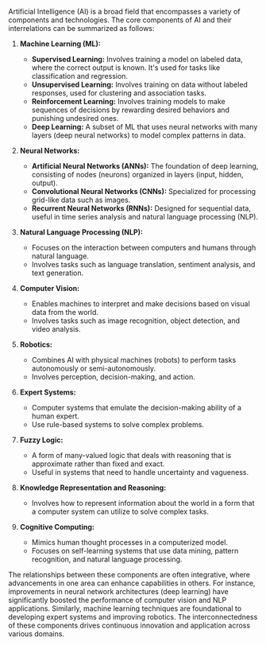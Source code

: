 Artificial Intelligence (AI) is a broad field that encompasses a variety of components and technologies. The core components of AI and their interrelations can be summarized as follows:

1. **Machine Learning (ML):**
    - **Supervised Learning:** Involves training a model on labeled data, where the correct output is known. It's used for tasks like classification and regression.
    - **Unsupervised Learning:** Involves training on data without labeled responses, used for clustering and association tasks.
    - **Reinforcement Learning:** Involves training models to make sequences of decisions by rewarding desired behaviors and punishing undesired ones.
    - **Deep Learning:** A subset of ML that uses neural networks with many layers (deep neural networks) to model complex patterns in data.

2. **Neural Networks:**
    - **Artificial Neural Networks (ANNs):** The foundation of deep learning, consisting of nodes (neurons) organized in layers (input, hidden, output).
    - **Convolutional Neural Networks (CNNs):** Specialized for processing grid-like data such as images.
    - **Recurrent Neural Networks (RNNs):** Designed for sequential data, useful in time series analysis and natural language processing (NLP).

3. **Natural Language Processing (NLP):**
    - Focuses on the interaction between computers and humans through natural language.
    - Involves tasks such as language translation, sentiment analysis, and text generation.

4. **Computer Vision:**
    - Enables machines to interpret and make decisions based on visual data from the world.
    - Involves tasks such as image recognition, object detection, and video analysis.

5. **Robotics:**
    - Combines AI with physical machines (robots) to perform tasks autonomously or semi-autonomously.
    - Involves perception, decision-making, and action.

6. **Expert Systems:**
    - Computer systems that emulate the decision-making ability of a human expert.
    - Use rule-based systems to solve complex problems.

7. **Fuzzy Logic:**
    - A form of many-valued logic that deals with reasoning that is approximate rather than fixed and exact.
    - Useful in systems that need to handle uncertainty and vagueness.

8. **Knowledge Representation and Reasoning:**
    - Involves how to represent information about the world in a form that a computer system can utilize to solve complex tasks.

9. **Cognitive Computing:**
    - Mimics human thought processes in a computerized model.
    - Focuses on self-learning systems that use data mining, pattern recognition, and natural language processing.

The relationships between these components are often integrative, where advancements in one area can enhance capabilities in others. For instance, improvements in neural network architectures (deep learning) have significantly boosted the performance of computer vision and NLP applications. Similarly, machine learning techniques are foundational to developing expert systems and improving robotics. The interconnectedness of these components drives continuous innovation and application across various domains.
